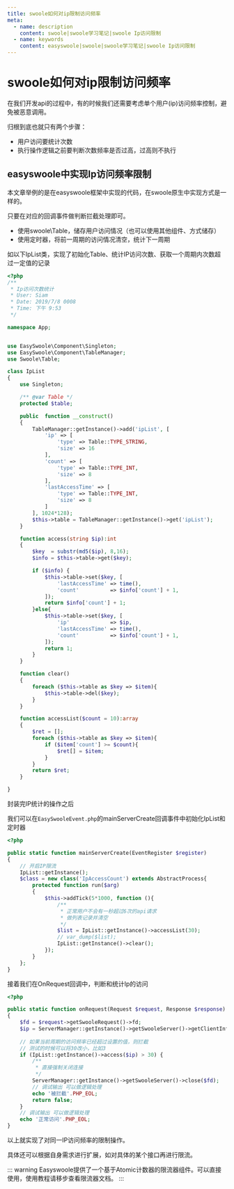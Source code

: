 ```yaml
---
title: swoole如何对ip限制访问频率
meta:
  - name: description
    content: swoole|swoole学习笔记|swoole Ip访问限制
  - name: keywords
    content: easyswoole|swoole|swoole学习笔记|swoole Ip访问限制
---
```



# swoole如何对ip限制访问频率

在我们开发api的过程中，有的时候我们还需要考虑单个用户(ip)访问频率控制，避免被恶意调用。

归根到底也就只有两个步骤：

- 用户访问要统计次数
- 执行操作逻辑之前要判断次数频率是否过高，过高则不执行

## easyswoole中实现Ip访问频率限制

本文章举例的是在easyswoole框架中实现的代码，在swoole原生中实现方式是一样的。

只要在对应的回调事件做判断拦截处理即可。

- 使用swoole\Table，储存用户访问情况（也可以使用其他组件、方式储存）
- 使用定时器，将前一周期的访问情况清空，统计下一周期

如以下IpList类，实现了初始化Table、统计IP访问次数、获取一个周期内次数超过一定值的记录
```php
<?php
/**
 * Ip访问次数统计
 * User: Siam
 * Date: 2019/7/8 0008
 * Time: 下午 9:53
 */

namespace App;


use EasySwoole\Component\Singleton;
use EasySwoole\Component\TableManager;
use Swoole\Table;

class IpList
{
    use Singleton;

    /** @var Table */
    protected $table;

    public  function __construct()
    {
        TableManager::getInstance()->add('ipList', [
            'ip' => [
                'type' => Table::TYPE_STRING,
                'size' => 16
            ],
            'count' => [
                'type' => Table::TYPE_INT,
                'size' => 8
            ],
            'lastAccessTime' => [
                'type' => Table::TYPE_INT,
                'size' => 8
            ]
        ], 1024*128);
        $this->table = TableManager::getInstance()->get('ipList');
    }

    function access(string $ip):int
    {
        $key  = substr(md5($ip), 8,16);
        $info = $this->table->get($key);

        if ($info) {
            $this->table->set($key, [
                'lastAccessTime' => time(),
                'count'          => $info['count'] + 1,
            ]);
            return $info['count'] + 1;
        }else{
            $this->table->set($key, [
                'ip'             => $ip,
                'lastAccessTime' => time(),
                'count'          => $info['count'] + 1,
            ]);
            return 1;
        }
    }

    function clear()
    {
        foreach ($this->table as $key => $item){
            $this->table->del($key);
        }
    }

    function accessList($count = 10):array
    {
        $ret = [];
        foreach ($this->table as $key => $item){
            if ($item['count'] >= $count){
                $ret[] = $item;
            }
        }
        return $ret;
    }

}
```

封装完IP统计的操作之后

我们可以在`EasySwooleEvent.php`的mainServerCreate回调事件中初始化IpList和定时器

```php
<?php

public static function mainServerCreate(EventRegister $register)
{
    // 开启IP限流
    IpList::getInstance();
    $class = new class('IpAccessCount') extends AbstractProcess{
        protected function run($arg)
        {
            $this->addTick(5*1000, function (){
                /**
                 * 正常用户不会有一秒超过6次的api请求
                 * 做列表记录并清空
                 */
                $list = IpList::getInstance()->accessList(30);
                // var_dump($list);
                IpList::getInstance()->clear();
            });
        }
    };
}
```

接着我们在OnRequest回调中，判断和统计Ip的访问

```php
<?php

public static function onRequest(Request $request, Response $response): bool
{
    $fd = $request->getSwooleRequest()->fd;
    $ip = ServerManager::getInstance()->getSwooleServer()->getClientInfo($fd)['remote_ip'];
    
    // 如果当前周期的访问频率已经超过设置的值，则拦截
    // 测试的时候可以将30改小，比如3
    if (IpList::getInstance()->access($ip) > 30) {
        /**
         * 直接强制关闭连接
         */
        ServerManager::getInstance()->getSwooleServer()->close($fd);
        // 调试输出 可以做逻辑处理
        echo '被拦截'.PHP_EOL;
        return false;
    }
    // 调试输出 可以做逻辑处理
    echo '正常访问'.PHP_EOL;
}
```

以上就实现了对同一IP访问频率的限制操作。

具体还可以根据自身需求进行扩展，如对具体的某个接口再进行限流。

::: warning 
Easyswoole提供了一个基于Atomic计数器的限流器组件。可以直接使用，使用教程请移步查看限流器文档。
:::
